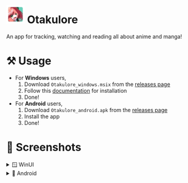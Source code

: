 # <img src=".github/icon.png" width="48px"/> Otakulore

An app for tracking, watching and reading all about anime and manga!

# ⚒️ Usage

- For **Windows** users,
  1. Download `Otakulore_windows.msix` from the [releases page](https://github.com/dentolos19/Otakulore/releases)
  2. Follow this [documentation](https://learn.microsoft.com/dotnet/maui/windows/deployment/publish-cli?view=net-maui-7.0#installing-the-app) for installation
  3. Done!
- For **Android** users,
  1. Download `Otakulore_android.apk` from the [releases page](https://github.com/dentolos19/Otakulore/releases)
  2. Install the app
  3. Done!

# 📸 Screenshots

<details>
	<summary>🪟 WinUI</summary>
	<img src=".github/assets/winui-0.png"/>
	<img src=".github/assets/winui-1.png"/>
	<img src=".github/assets/winui-2.png"/>
	<img src=".github/assets/winui-3.png"/>
	<img src=".github/assets/winui-4.png"/>
</details>

<details>
	<summary>📱 Android</summary>
	<img src=".github/assets/android-0.png"/>
	<img src=".github/assets/android-1.png"/>
	<img src=".github/assets/android-2.png"/>
	<img src=".github/assets/android-3.png"/>
	<img src=".github/assets/android-4.png"/>
</details>